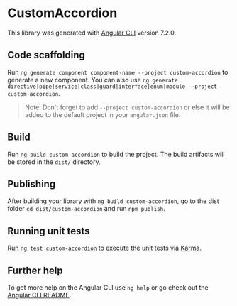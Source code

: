 # CustomAccordion

This library was generated with [Angular CLI](https://github.com/angular/angular-cli) version 7.2.0.

## Code scaffolding

Run `ng generate component component-name --project custom-accordion` to generate a new component. You can also use `ng generate directive|pipe|service|class|guard|interface|enum|module --project custom-accordion`.
> Note: Don't forget to add `--project custom-accordion` or else it will be added to the default project in your `angular.json` file. 

## Build

Run `ng build custom-accordion` to build the project. The build artifacts will be stored in the `dist/` directory.

## Publishing

After building your library with `ng build custom-accordion`, go to the dist folder `cd dist/custom-accordion` and run `npm publish`.

## Running unit tests

Run `ng test custom-accordion` to execute the unit tests via [Karma](https://karma-runner.github.io).

## Further help

To get more help on the Angular CLI use `ng help` or go check out the [Angular CLI README](https://github.com/angular/angular-cli/blob/master/README.md).
